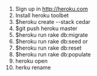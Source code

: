 1.  Sign up in http://heroku.com 
1. Install heroku toolbet
1. $heroku create --stack cedar
1. $git push heroku master
1. $heroku run rake db:migrate
1. $heroku run rake db:seed
                  or
1.   $heroku run rake db:reset
1. $heroku run rake db:populate
1. heroku open
1. herku rename <Your app name >

